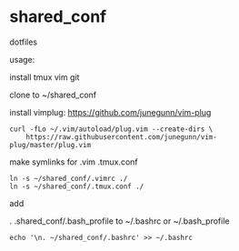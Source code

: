 # shared_conf

dotfiles


usage:

install tmux vim git

clone to ~/shared_conf

install vimplug:
https://github.com/junegunn/vim-plug
```
curl -fLo ~/.vim/autoload/plug.vim --create-dirs \
    https://raw.githubusercontent.com/junegunn/vim-plug/master/plug.vim
```
make symlinks for .vim .tmux.conf

```
ln -s ~/shared_conf/.vimrc ./
ln -s ~/shared_conf/.tmux.conf ./
```

add
 
. .shared_conf/.bash_profile 
to ~/.bashrc or ~/.bash_profile

```
echo '\n. ~/shared_conf/.bashrc' >> ~/.bashrc 
```
